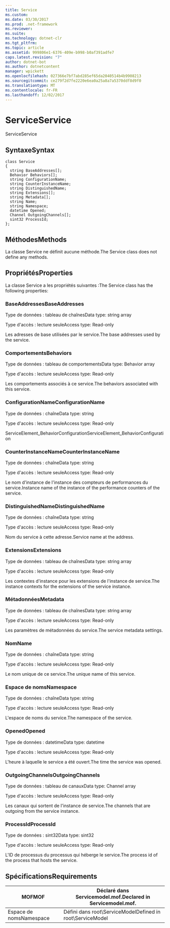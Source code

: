 ```yaml
---
title: Service
ms.custom: 
ms.date: 03/30/2017
ms.prod: .net-framework
ms.reviewer: 
ms.suite: 
ms.technology: dotnet-clr
ms.tgt_pltfrm: 
ms.topic: article
ms.assetid: 999806e1-6376-409e-b998-b0af391adfe7
caps.latest.revision: "7"
author: dotnet-bot
ms.author: dotnetcontent
manager: wpickett
ms.openlocfilehash: 027366e7bf7abd285ef65da2040514b4b9908213
ms.sourcegitcommit: ce279f2d7fe2220e6ea0a25a8a7a5370ddf8d9f0
ms.translationtype: MT
ms.contentlocale: fr-FR
ms.lasthandoff: 12/02/2017
---
```

# <a name="service"></a><span data-ttu-id="bff00-102">Service</span><span class="sxs-lookup"><span data-stu-id="bff00-102">Service</span></span>
<span data-ttu-id="bff00-103">Service</span><span class="sxs-lookup"><span data-stu-id="bff00-103">Service</span></span>  
  
## <a name="syntax"></a><span data-ttu-id="bff00-104">Syntaxe</span><span class="sxs-lookup"><span data-stu-id="bff00-104">Syntax</span></span>  
  
```  
class Service  
{  
  string BaseAddresses[];  
  Behavior Behaviors[];  
  string ConfigurationName;  
  string CounterInstanceName;  
  string DistinguishedName;  
  string Extensions[];  
  string Metadata[];  
  string Name;  
  string Namespace;  
  datetime Opened;  
  Channel OutgoingChannels[];  
  sint32 ProcessId;  
};  
```  
  
## <a name="methods"></a><span data-ttu-id="bff00-105">Méthodes</span><span class="sxs-lookup"><span data-stu-id="bff00-105">Methods</span></span>  
 <span data-ttu-id="bff00-106">La classe Service ne définit aucune méthode.</span><span class="sxs-lookup"><span data-stu-id="bff00-106">The Service class does not define any methods.</span></span>  
  
## <a name="properties"></a><span data-ttu-id="bff00-107">Propriétés</span><span class="sxs-lookup"><span data-stu-id="bff00-107">Properties</span></span>  
 <span data-ttu-id="bff00-108">La classe Service a les propriétés suivantes :</span><span class="sxs-lookup"><span data-stu-id="bff00-108">The Service class has the following properties:</span></span>  
  
### <a name="baseaddresses"></a><span data-ttu-id="bff00-109">BaseAddresses</span><span class="sxs-lookup"><span data-stu-id="bff00-109">BaseAddresses</span></span>  
 <span data-ttu-id="bff00-110">Type de données : tableau de chaînes</span><span class="sxs-lookup"><span data-stu-id="bff00-110">Data type: string array</span></span>  
  
 <span data-ttu-id="bff00-111">Type d'accès : lecture seule</span><span class="sxs-lookup"><span data-stu-id="bff00-111">Access type: Read-only</span></span>  
  
 <span data-ttu-id="bff00-112">Les adresses de base utilisées par le service.</span><span class="sxs-lookup"><span data-stu-id="bff00-112">The base addresses used by the service.</span></span>  
  
### <a name="behaviors"></a><span data-ttu-id="bff00-113">Comportements</span><span class="sxs-lookup"><span data-stu-id="bff00-113">Behaviors</span></span>  
 <span data-ttu-id="bff00-114">Type de données : tableau de comportements</span><span class="sxs-lookup"><span data-stu-id="bff00-114">Data type: Behavior array</span></span>  
  
 <span data-ttu-id="bff00-115">Type d'accès : lecture seule</span><span class="sxs-lookup"><span data-stu-id="bff00-115">Access type: Read-only</span></span>  
  
 <span data-ttu-id="bff00-116">Les comportements associés à ce service.</span><span class="sxs-lookup"><span data-stu-id="bff00-116">The behaviors associated with this service.</span></span>  
  
### <a name="configurationname"></a><span data-ttu-id="bff00-117">ConfigurationName</span><span class="sxs-lookup"><span data-stu-id="bff00-117">ConfigurationName</span></span>  
 <span data-ttu-id="bff00-118">Type de données : chaîne</span><span class="sxs-lookup"><span data-stu-id="bff00-118">Data type: string</span></span>  
  
 <span data-ttu-id="bff00-119">Type d'accès : lecture seule</span><span class="sxs-lookup"><span data-stu-id="bff00-119">Access type: Read-only</span></span>  
  
 <span data-ttu-id="bff00-120">ServiceElement_BehaviorConfiguration</span><span class="sxs-lookup"><span data-stu-id="bff00-120">ServiceElement_BehaviorConfiguration</span></span>  
  
### <a name="counterinstancename"></a><span data-ttu-id="bff00-121">CounterInstanceName</span><span class="sxs-lookup"><span data-stu-id="bff00-121">CounterInstanceName</span></span>  
 <span data-ttu-id="bff00-122">Type de données : chaîne</span><span class="sxs-lookup"><span data-stu-id="bff00-122">Data type: string</span></span>  
  
 <span data-ttu-id="bff00-123">Type d'accès : lecture seule</span><span class="sxs-lookup"><span data-stu-id="bff00-123">Access type: Read-only</span></span>  
  
 <span data-ttu-id="bff00-124">Le nom d'instance de l'instance des compteurs de performances du service.</span><span class="sxs-lookup"><span data-stu-id="bff00-124">Instance name of the instance of the performance counters of the service.</span></span>  
  
### <a name="distinguishedname"></a><span data-ttu-id="bff00-125">DistinguishedName</span><span class="sxs-lookup"><span data-stu-id="bff00-125">DistinguishedName</span></span>  
 <span data-ttu-id="bff00-126">Type de données : chaîne</span><span class="sxs-lookup"><span data-stu-id="bff00-126">Data type: string</span></span>  
  
 <span data-ttu-id="bff00-127">Type d'accès : lecture seule</span><span class="sxs-lookup"><span data-stu-id="bff00-127">Access type: Read-only</span></span>  
  
 <span data-ttu-id="bff00-128">Nom du service à cette adresse.</span><span class="sxs-lookup"><span data-stu-id="bff00-128">Service name at the address.</span></span>  
  
### <a name="extensions"></a><span data-ttu-id="bff00-129">Extensions</span><span class="sxs-lookup"><span data-stu-id="bff00-129">Extensions</span></span>  
 <span data-ttu-id="bff00-130">Type de données : tableau de chaînes</span><span class="sxs-lookup"><span data-stu-id="bff00-130">Data type: string array</span></span>  
  
 <span data-ttu-id="bff00-131">Type d'accès : lecture seule</span><span class="sxs-lookup"><span data-stu-id="bff00-131">Access type: Read-only</span></span>  
  
 <span data-ttu-id="bff00-132">Les contextes d'instance pour les extensions de l'instance de service.</span><span class="sxs-lookup"><span data-stu-id="bff00-132">The instance contexts for the extensions of the service instance.</span></span>  
  
### <a name="metadata"></a><span data-ttu-id="bff00-133">Métadonnées</span><span class="sxs-lookup"><span data-stu-id="bff00-133">Metadata</span></span>  
 <span data-ttu-id="bff00-134">Type de données : tableau de chaînes</span><span class="sxs-lookup"><span data-stu-id="bff00-134">Data type: string array</span></span>  
  
 <span data-ttu-id="bff00-135">Type d'accès : lecture seule</span><span class="sxs-lookup"><span data-stu-id="bff00-135">Access type: Read-only</span></span>  
  
 <span data-ttu-id="bff00-136">Les paramètres de métadonnées du service.</span><span class="sxs-lookup"><span data-stu-id="bff00-136">The service metadata settings.</span></span>  
  
### <a name="name"></a><span data-ttu-id="bff00-137">Nom</span><span class="sxs-lookup"><span data-stu-id="bff00-137">Name</span></span>  
 <span data-ttu-id="bff00-138">Type de données : chaîne</span><span class="sxs-lookup"><span data-stu-id="bff00-138">Data type: string</span></span>  
  
 <span data-ttu-id="bff00-139">Type d'accès : lecture seule</span><span class="sxs-lookup"><span data-stu-id="bff00-139">Access type: Read-only</span></span>  
  
 <span data-ttu-id="bff00-140">Le nom unique de ce service.</span><span class="sxs-lookup"><span data-stu-id="bff00-140">The unique name of this service.</span></span>  
  
### <a name="namespace"></a><span data-ttu-id="bff00-141">Espace de noms</span><span class="sxs-lookup"><span data-stu-id="bff00-141">Namespace</span></span>  
 <span data-ttu-id="bff00-142">Type de données : chaîne</span><span class="sxs-lookup"><span data-stu-id="bff00-142">Data type: string</span></span>  
  
 <span data-ttu-id="bff00-143">Type d'accès : lecture seule</span><span class="sxs-lookup"><span data-stu-id="bff00-143">Access type: Read-only</span></span>  
  
 <span data-ttu-id="bff00-144">L'espace de noms du service.</span><span class="sxs-lookup"><span data-stu-id="bff00-144">The namespace of the service.</span></span>  
  
### <a name="opened"></a><span data-ttu-id="bff00-145">Opened</span><span class="sxs-lookup"><span data-stu-id="bff00-145">Opened</span></span>  
 <span data-ttu-id="bff00-146">Type de données : datetime</span><span class="sxs-lookup"><span data-stu-id="bff00-146">Data type: datetime</span></span>  
  
 <span data-ttu-id="bff00-147">Type d'accès : lecture seule</span><span class="sxs-lookup"><span data-stu-id="bff00-147">Access type: Read-only</span></span>  
  
 <span data-ttu-id="bff00-148">L'heure à laquelle le service a été ouvert.</span><span class="sxs-lookup"><span data-stu-id="bff00-148">The time the service was opened.</span></span>  
  
### <a name="outgoingchannels"></a><span data-ttu-id="bff00-149">OutgoingChannels</span><span class="sxs-lookup"><span data-stu-id="bff00-149">OutgoingChannels</span></span>  
 <span data-ttu-id="bff00-150">Type de données : tableau de canaux</span><span class="sxs-lookup"><span data-stu-id="bff00-150">Data type: Channel array</span></span>  
  
 <span data-ttu-id="bff00-151">Type d'accès : lecture seule</span><span class="sxs-lookup"><span data-stu-id="bff00-151">Access type: Read-only</span></span>  
  
 <span data-ttu-id="bff00-152">Les canaux qui sortent de l'instance de service.</span><span class="sxs-lookup"><span data-stu-id="bff00-152">The channels that are outgoing from the service instance.</span></span>  
  
### <a name="processid"></a><span data-ttu-id="bff00-153">ProcessId</span><span class="sxs-lookup"><span data-stu-id="bff00-153">ProcessId</span></span>  
 <span data-ttu-id="bff00-154">Type de données : sint32</span><span class="sxs-lookup"><span data-stu-id="bff00-154">Data type: sint32</span></span>  
  
 <span data-ttu-id="bff00-155">Type d'accès : lecture seule</span><span class="sxs-lookup"><span data-stu-id="bff00-155">Access type: Read-only</span></span>  
  
 <span data-ttu-id="bff00-156">L'ID de processus du processus qui héberge le service.</span><span class="sxs-lookup"><span data-stu-id="bff00-156">The process id of the process that hosts the service.</span></span>  
  
## <a name="requirements"></a><span data-ttu-id="bff00-157">Spécifications</span><span class="sxs-lookup"><span data-stu-id="bff00-157">Requirements</span></span>  
  
|<span data-ttu-id="bff00-158">MOF</span><span class="sxs-lookup"><span data-stu-id="bff00-158">MOF</span></span>|<span data-ttu-id="bff00-159">Déclaré dans Servicemodel.mof.</span><span class="sxs-lookup"><span data-stu-id="bff00-159">Declared in Servicemodel.mof.</span></span>|  
|---------|-----------------------------------|  
|<span data-ttu-id="bff00-160">Espace de noms</span><span class="sxs-lookup"><span data-stu-id="bff00-160">Namespace</span></span>|<span data-ttu-id="bff00-161">Défini dans root\ServiceModel</span><span class="sxs-lookup"><span data-stu-id="bff00-161">Defined in root\ServiceModel</span></span>|
